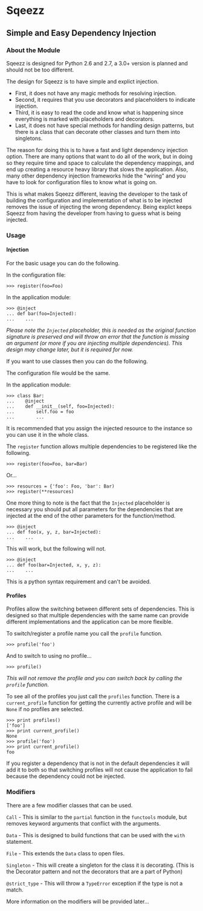 # Sqeezz #
## Simple and Easy Dependency Injection ##
### About the Module ###
Sqeezz is designed for Python 2.6 and 2.7, a 3.0+ version is planned and should not be too different.

The design for Sqeezz is to have simple and explict injection.

* First, it does not have any magic methods for resolving injection.
* Second, it requires that you use decorators and placeholders to indicate injection.
* Third, it is easy to read the code and know what is happening since everything is marked with placeholders and decorators.
* Last, it does not have special methods for handling design patterns, but there is a class that can decorate other classes and turn them into singletons.

The reason for doing this is to have a fast and light dependency injection option.
There are many options that want to do all of the work, but in doing so they require time and space to calculate the dependency mappings, and end up creating a resource heavy library that slows the application.
Also, many other dependency injection frameworks hide the "wiring" and you have to look for configuration files to know what is going on. 
 
This is what makes Sqeezz different, leaving the developer to the task of building the configuration and implementation of what is to be injected removes the issue of injecting the wrong dependency.
Being explict keeps Sqeezz from having the developer from having to guess what is being injected.
 
### Usage ###
#### Injection ####
For the basic usage you can do the following.

In the configuration file:
```
>>> register(foo=Foo)
```

In the application module:
```
>>> @inject
... def bar(foo=Injected):
...    ...
```
_Please note the `Injected` placeholder, this is needed as the original function signature is preserved and will throw an error that the function is missing an argument (or more if you are injecting multiple dependencies). This design may change later, but it is required for now._
 
If you want to use classes then you can do the following.

The configuration file would be the same.

In the application module:
```
>>> class Bar:
...    @inject
...    def __init__(self, foo=Injected):
...        self.foo = foo
...        ...
```
It is recommended that you assign the injected resource to the instance so you can use it in the whole class.

The `register` function allows multiple dependencies to be registered like the following.
```
>>> register(foo=Foo, bar=Bar)
```
Or...
```
>>> resources = {'foo': Foo, 'bar': Bar)
>>> register(**resources)
```

One more thing to note is the fact that the `Injected` placeholder is necessary you should put all parameters for the dependencies that are injected at the end of the other parameters for the function/method.
```
>>> @inject
... def foo(x, y, z, bar=Injected):
...    ...
```
This will work, but the following will not.
```
>>> @inject
... def foo(bar=Injected, x, y, z):
...    ...
```
This is a python syntax requirement and can't be avoided.

#### Profiles ####
Profiles allow the switching between different sets of dependencies.
This is designed so that multiple dependencies with the same name can provide different implementations and the application can be more flexible.

To switch/register a profile name you call the `profile` function.
```
>>> profile('foo')
```
And to switch to using no profile...
```
>>> profile()
```
_This will not remove the profile and you can switch back by calling the `profile` function._

To see all of the profiles you just call the `profiles` function.
There is a `current_profile` function for getting the currently active profile and will be `None` if no profiles are selected.
```
>>> print profiles()
['foo']
>>> print current_profile()
None
>>> profile('foo')
>>> print current_profile()
foo
```

If you register a dependency that is not in the default dependencies it will add it to both so that switching profiles will not cause the application to fail because the dependency could not be injected.

### Modifiers ###
There are a few modifier classes that can be used.

`Call` - This is similar to the `partial` function in the `functools` module, but removes keyword arguments that conflict with the arguments.

`Data` - This is designed to build functions that can be used with the `with` statement.

`File` - This extends the `Data` class to open files.

`Singleton` - This will create a singleton for the class it is decorating. (This is the Decorator pattern and not the decorators that are a part of Python)

`@strict_type` - This will throw a `TypeError` exception if the type is not a match.

More information on the modifiers will be provided later...